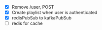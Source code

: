 - [x] Remove /user, POST
- [x] Create playlist when user is authenticated 
- [x] redisPubSub to kafkaPubSub
- [ ] redis for cache